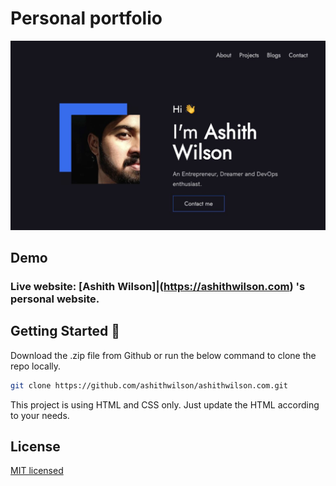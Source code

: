 # Personal portfolio

<p align="center">
  <img alt="screenshot of AshithWilson.com" src="./docs/static/images/ashithwilson.com-preview.jpg">
</p>

## Demo

### Live website: [Ashith Wilson]|(https://ashithwilson.com) 's personal website.

## Getting Started 🚀

Download the .zip file from Github or run the below command to clone the repo locally.

```bash
git clone https://github.com/ashithwilson/ashithwilson.com.git
```

This project is using HTML and CSS only. Just update the HTML according to your needs.

## License

[MIT licensed](http://opensource.org/licenses/MIT)
